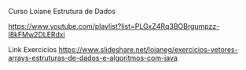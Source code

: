 Curso Loiane Estrutura de Dados

https://www.youtube.com/playlist?list=PLGxZ4Rq3BOBrgumpzz-l8kFMw2DLERdxi

Link Exercicios
https://www.slideshare.net/loianeg/exercicios-vetores-arrays-estruturas-de-dados-e-algoritmos-com-java
